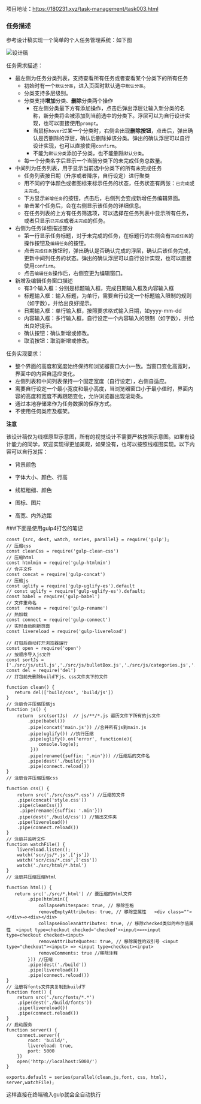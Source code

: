 项目地址：https://180231.xyz/task-management/task003.html



### 任务描述

参考设计稿实现一个简单的个人任务管理系统：如下图

![设计稿](http://ww1.sinaimg.cn/large/0073y0I6gy1gg3qfe8jqij30zk0gon2k.jpg)

任务需求描述：

* 最左侧为任务分类列表，支持查看所有任务或者查看某个分类下的所有任务
    - 初始时有一个`默认分类`，进入页面时默认选中`默认分类`。
    - 分类支持多层级别。
    - 分类支持**增加**分类、**删除**分类两个操作
        - 在左侧分类最下方有添加操作，点击后弹出浮层让输入新分类的名称，新分类将会被添加到当前选中的分类下。浮层可以为自行设计实现，也可以直接使用`prompt`。
        - 当鼠标`hover`过某一个分类时，右侧会出现**删除按钮**，点击后，弹出确认是否删除的浮层，确认后删除掉该分类。弹出的确认浮层可以自行设计实现，也可以直接使用`confirm`。
        - 不能为`默认分类`添加子分类，也不能删除`默认分类`。
    * 每一个分类名字后显示一个当前分类下的未完成任务总数量。
* 中间列为任务列表，用于显示当前选中分类下的所有未完成任务
    - 任务列表按日期（升序或者降序，自行设定）进行聚类
    - 用不同的字体颜色或者图标来标示任务的状态，任务状态有两张：`已完成`或`未完成`。
    - 下方显示`新增任务`的按钮，点击后，右侧列会变成新增任务编辑界面。
    - 单击某个任务后，会在右侧显示该任务的详细信息。
    - 在任务列表的上方有任务筛选项，可以选择在任务列表中显示所有任务，或者只显示`已完成`或者`未完成`的任务。
* 右侧为任务详细描述部分
    - 第一行显示任务标题，对于未完成的任务，在标题行的右侧会有`完成任务`的操作按钮及`编辑任务`的按钮。
    - 点击`完成任务`按钮时，弹出确认是否确认完成的浮层，确认后该任务完成，更新中间列任务的状态。弹出的确认浮层可以自行设计实现，也可以直接使用`confirm`。
    - 点击`编辑任务`操作后，右侧变更为编辑窗口。
* 新增及编辑任务窗口描述
    - 有3个输入框：分别是标题输入框，完成日期输入框及内容输入框
    - 标题输入框：输入标题，为单行，需要自行设定一个标题输入限制的规则（如字数），并给出良好提示。
    - 日期输入框：单行输入框，按照要求格式输入日期，如yyyy-mm-dd
    - 内容输入框：多行输入框，自行设定一个内容输入的限制（如字数），并给出良好提示。
    - 确认按钮：确认新增或修改。
    - 取消按钮：取消新增或修改。

任务实现要求：

* 整个界面的高度和宽度始终保持和浏览器窗口大小一致。当窗口变化高宽时，界面中的内容自适应变化。
* 左侧列表和中间列表保持一个固定宽度（自行设定），右侧自适应。
* 需要自行设定一个最小宽度和最小高度，当浏览器窗口小于最小值时，界面内容的高度和宽度不再跟随变化，允许浏览器出现滚动条。
* 通过本地存储来作为任务数据的保存方式。
* 不使用任何类库及框架。

**注意**

该设计稿仅为线框原型示意图，所有的视觉设计不需要严格按照示意图。如果有设计能力的同学，欢迎实现得更加美观，如果没有，也可以按照线框图实现。以下内容可以自行发挥：

* 背景颜色

* 字体大小、颜色、行高

* 线框粗细、颜色

* 图标、图片

* 高宽、内外边距

  

###下面是使用gulp4打包的笔记

```
const {src, dest, watch, series, parallel} = require('gulp');
// 压缩css
const cleanCss = require('gulp-clean-css')
// 压缩html
const htmlmin = require('gulp-htmlmin')
// 合并文件
const concat = require('gulp-concat')
// 压缩js
const uglify = require('gulp-uglify-es').default
// const uglify = require('gulp-uglify-es').default;
const babel = require('gulp-babel')
// 文件重命名
const  rename = require('gulp-rename')
// 热加载
const connect = require('gulp-connect')
// 实时自动刷新页面
const livereload = require('gulp-livereload')

// 打包后自动打开浏览器运行
const open = require('open')
// 按顺序导入js文件
const sortJs = ['./src/js/util.js','./src/js/bulletBox.js','./src/js/categories.js','./src/js/taskList.js','./src/js/taskDetail.js','./src/js/main.js']
const del = require('del')
// 打包前先删除build下js、css文件夹下的文件

function clean() {
   return del(['build/css', 'build/js'])
}
// 注册合并压缩压缩js
function js() {
    return	src(sortJs)  // js/**/*.js 遍历文件下所有的js文件
        .pipe(babel())
		.pipe(concat('main.js')) //合并所有js到main.js
		.pipe(uglify()) //执行压缩
        .pipe(uglify().on('error', function(e){
            console.log(e);
         }))
		.pipe(rename({suffix: '.min'})) //压缩后的文件名 
		.pipe(dest('./build/js'))
        .pipe(connect.reload())
}
// 注册合并压缩压缩css

function css() {
    return src('./src/css/*.css') //压缩的文件
    .pipe(concat('style.css'))
    .pipe(cleanCss())
     .pipe(rename({suffix: '.min'}))
    .pipe(dest('./build/css')) //输出文件夹
    .pipe(livereload())
    .pipe(connect.reload())
}
// 注册并监听文件
function watchFile() {
    livereload.listen();
    watch('scr/js/*.js',['js'])
    watch('scr/css/*.css',['css'])
    watch('./src/html/*.html')
}
// 注册并压缩压缩html

function html() {
   return src('./src/*.html') // 要压缩的html文件
		.pipe(htmlmin({
            collapseWhitespace: true, // 移除空格
            removeEmptyAttributes: true, // 移除空属性   <div class=""></div>=><div></div>
            collapseBooleanAttributes: true, // 移除checked类似的布尔值属性  <input type=checkout checked='checked'><input>=><input type=checkout checked><input>
            removeAttributeQuotes: true, // 移除属性的双引号 <input type="checkout"><input> => <input type=checkout><input> 
            removeComments: true //移除注释
        })) //压缩
		.pipe(dest('./build'))
        .pipe(livereload())
        .pipe(connect.reload())
}
// 注册将fonts文件夹复制到build下
function font() {
    return src('./src/fonts/*.*') 
    .pipe(dest('./build/fonts'))
    .pipe(livereload())
    .pipe(connect.reload())
}
// 启动服务
function server() {
    connect.server({
        root: 'build/',
        livereload: true,
        port: 5000
    })
    open('http://localhost:5000/')
}

exports.default = series(parallel(clean,js,font, css, html), server,watchFile);
```

这样直接在终端输入gulp就会全自动执行